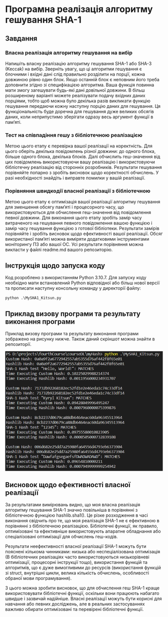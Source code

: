 # Програмна реалізація алгоритму гешування SHA-1
## Завдання
### Власна реалізація алгоритму гешування на вибір
Напишіть власну реалізацію алгоритму гешування SHA-1 або SHA-3 (Keccak) на вибір. Зверніть увагу, що ці алгоритми гешування є блочними і вхідні дані слід правильно розділити на порції, кожна довжиною рівно один блок. Якщо останній блок є неповним його треба доповнити згідно зі специфікацією алгоритма.
Ваша функція повинна мати змогу загешувати будь-які дані довільної довжини. В більш розширеному варіанті можете реалізувати подачу вхідних даних порціями, тобто щоб можна було декілька разів викликати функцію гешування передаючи кожну наступну порцію даних для гешування. Ця функціональність буде доречна для гешування дуже великих обсягів даних, коли неприпустимо зберігати одразу весь аргумент функції в памʼяті.
### Тест на співпадіння гешу з бібліотечною реалізацією
Метою цього етапу є перевірка вашої реалізації на коректність. Для цього оберіть декілька повідомлень різної довжини: до одного блока, більше одного блока, декілька блоків. Далі обчислить геш-значення від цих повідомлень використовуючи вашу реалізацію і використовуючи бібліотечну реалізацію від сторонніх розробників. Результати гешування порівняйте попарно з зробіть висновок щодо коректності обчислень. У разі необхідності знайдіть і виправте помилки у вашій реалізації.
### Порівняння швидкодії власної реалізації з бібліотечною
Метою цього етапу є оптимізація вашої реалізації алгоритму гешування для зменшення обсягу памʼяті і процесорного часу, що використовуються для обчислення геш-значення від повідомлення певної довжини. Для виконання цього етапу зробіть замір часу витраченого на гешування певного повідомлення вашою функцією і замір часу гешування функцією з готової бібліотеки. Результати замірів порівняйте і зробіть висновок щодо ефективності вашої реалізації.
Обсяг використаної памʼяті можна виміряти додатковими інструментами моніторингу ПЗ або вашої ОС. Усі результати порівняння можна викласти у файлі readme.md вашого репозиторію.

## Інструкція щодо запуска коду
Код розроблено з використанням Python 3.10.7. Для запуску коду необхідно мати встановлений Python відповідної або більш нової версії та прописати наступну консольну команду у директорії файлу:
```python
python .\MySHA1_Kitsun.py
```
## Приклад визову програми та результату виконання програми
Приклад визову програми та результату виконання програми зображено на рисунку нижче. Також даний скріншот можна знайти в репозиторії.

![Code_exectuion_example](https://github.com/KKitsun/My-SHA-1/blob/master/ExecutionExample_MySHA1.PNG)

## Висновок щодо ефективності власної реалізації
За результатами вимірювань видно, що моя власна реалізація алгоритму гешування SHA-1 значно повільніша в порівнянні з бібліотечною функцією hashlib.sha1().
Це різке розходження в часі виконання свідчить про те, що моя реалізація SHA-1 не є ефективною в порівнянні з бібліотечною реалізацією. Бібліотечні функції, як правило, оптимізовані та ефективніше використовують апаратне обладнання або спеціалізовані оптимізації для обчислень геш-кодів.

Результати неефективності власної реалізації SHA-1 можуть бути пояснені кількома чинниками: низька або неспеціалізована оптимізація (В бібліотечних реалізаціях часто використовуються низькорівневі оптимізації, процесорні інструкції тощо), використання функцій та алгоритмів, що є дуже вимогливими до ресурсів (використання функцій зі struct, внутрішні цикли, велика кількість обчислень, особливості обраної мови програмування).

З цього можна зробити висновок, що для обчислення геш SHA-1 краще використовувати бібліотечні функції, оскільки вони працюють набагато швидше і зазвичай надійніше. Власні реалізації можуть бути корисні для навчання або певних досліджень, але в реальних застосуваннях важливо обирати оптимізовані та перевірені бібліотечні функції.

